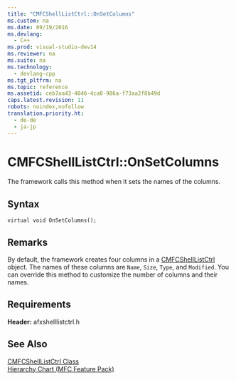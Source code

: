 ```yaml
---
title: "CMFCShellListCtrl::OnSetColumns"
ms.custom: na
ms.date: 09/19/2016
ms.devlang: 
  - C++
ms.prod: visual-studio-dev14
ms.reviewer: na
ms.suite: na
ms.technology: 
  - devlang-cpp
ms.tgt_pltfrm: na
ms.topic: reference
ms.assetid: ceb7aa43-4046-4ca0-986a-f73aa2f8b49d
caps.latest.revision: 11
robots: noindex,nofollow
translation.priority.ht: 
  - de-de
  - ja-jp
---
```

# CMFCShellListCtrl::OnSetColumns
The framework calls this method when it sets the names of the columns.  
  
## Syntax  
  
```  
virtual void OnSetColumns();  
```  
  
## Remarks  
 By default, the framework creates four columns in a [CMFCShellListCtrl](../vs140/CMFCShellListCtrl-Class.md) object. The names of these columns are `Name`, `Size`, `Type`, and `Modified`. You can override this method to customize the number of columns and their names.  
  
## Requirements  
 **Header:** afxshelllistctrl.h  
  
## See Also  
 [CMFCShellListCtrl Class](../vs140/CMFCShellListCtrl-Class.md)   
 [Hierarchy Chart (MFC Feature Pack)](../vs140/Hierarchy-Chart.md)